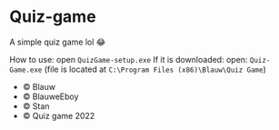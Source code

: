 # Quiz-game
A simple quiz game lol :joy:

How to use: open `QuizGame-setup.exe`
If it is downloaded: open: `Quiz-Game.exe` (file is located at `C:\Program Files (x86)\Blauw\Quiz Game`)

- © Blauw
- © BlauweEboy
- © Stan
- © Quiz game 2022
